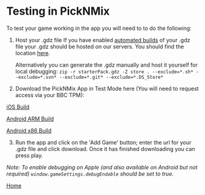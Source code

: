 # Testing in PickNMix

To test your game working in the app you will need to to do the following:

1. Host your .gdz file
   If you have enabled [automated builds](../docs/build-pipeline#Building-for-apps) 
   of your .gdz file your .gdz should be hosted on our servers. You should find 
   the location [here](../README.md#important-links). 

   Alternatively you can generate the .gdz manually and host it yourself for local debugging:
   `zip -r starterPack.gdz -Z store . --exclude=*.sh* --exclude=*.svn* --exclude=*.git* --exclude=*.DS_Store*`

2. Download the PickNMix App in Test Mode here (You will need to request access via your BBC TPM):

[iOS Build](https://rink.hockeyapp.net/manage/apps/245563)

[Android ARM Build](https://rink.hockeyapp.net/manage/apps/245567)

[Android x86 Build](https://rink.hockeyapp.net/manage/apps/245568)

3. Run the app and click on the 'Add Game' button; enter the url for your .gdz file 
and click download. Once it has finished downloading you can press play.

_Note: To enable debugging on Apple (and also available on Android but not required) `window.gameSettings.debugEndable` should be set to true._

[Home](../README.md)
